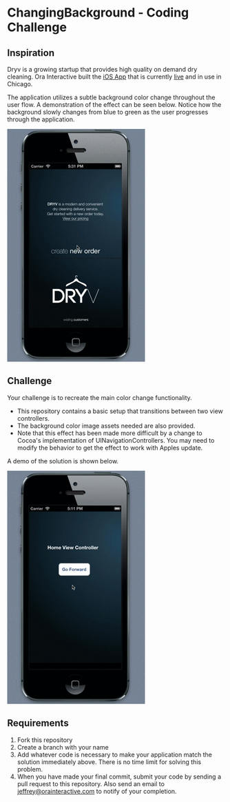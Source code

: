 ChangingBackground - Coding Challenge
==================
## Inspiration
Dryv is a growing startup that provides high quality on demand dry cleaning.  Ora Interactive 
built the [iOS App](http://orainteractive.com/dryv) that is currently [live](https://itunes.apple.com/us/app/dryv/id661821366?mt=8) and in use in Chicago.

The application utilizes a subtle background color change throughout the user flow.  A demonstration of the effect can 
be seen below.  Notice how the background slowly changes from blue to green as the user progresses through the application.

![ChangingBackground](https://github.com/jeffreycamealy/ChangingBackground/blob/master/README_Resources/Dryv.gif?raw=true)  

## Challenge
Your challenge is to recreate the main color change functionality.  
+ This repository contains a basic setup that transitions 
between two view controllers.  
+ The background color image assets needed are also provided. 
+ Note that this effect has been made more difficult by a change to Cocoa's implementation of UINavigationControllers.  You may need to modify the behavior to get the effect to work with Apples update.

A demo of the solution is shown
below.

![ChangingBackground](https://github.com/jeffreycamealy/ChangingBackground/blob/master/README_Resources/ChangingBackground.gif?raw=true)

## Requirements
1. Fork this repository
2. Create a branch with your name
3. Add whatever code is necessary to make your application match the solution immediately above.  There is no time limit for solving this problem.
5. When you have made your final commit, submit your code by sending a pull request to this repository.  Also send an email to jeffrey@orainteractive.com to notify of your completion.

